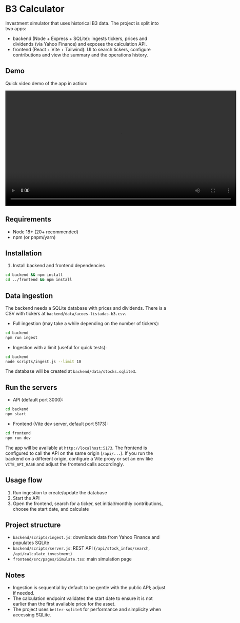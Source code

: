 B3 Calculator
==============

Investment simulator that uses historical B3 data. The project is split into two apps:

- backend (Node + Express + SQLite): ingests tickers, prices and dividends (via Yahoo Finance) and exposes the calculation API.
- frontend (React + Vite + Tailwind): UI to search tickers, configure contributions and view the summary and the operations history.

Demo
----

Quick video demo of the app in action:

<video src="docs/demo.mp4" controls width="720"></video>

Requirements
------------

- Node 18+ (20+ recommended)
- npm (or pnpm/yarn)

Installation
------------

1) Install backend and frontend dependencies

```bash
cd backend && npm install
cd ../frontend && npm install
```

Data ingestion
--------------

The backend needs a SQLite database with prices and dividends. There is a CSV with tickers at `backend/data/acoes-listadas-b3.csv`.

- Full ingestion (may take a while depending on the number of tickers):

```bash
cd backend
npm run ingest
```

- Ingestion with a limit (useful for quick tests):

```bash
cd backend
node scripts/ingest.js --limit 10
```

The database will be created at `backend/data/stocks.sqlite3`.

Run the servers
---------------

- API (default port 3000):

```bash
cd backend
npm start
```

- Frontend (Vite dev server, default port 5173):

```bash
cd frontend
npm run dev
```

The app will be available at `http://localhost:5173`. The frontend is configured to call the API on the same origin (`/api/...`). If you run the backend on a different origin, configure a Vite proxy or set an env like `VITE_API_BASE` and adjust the frontend calls accordingly.

Usage flow
----------

1. Run ingestion to create/update the database
2. Start the API
3. Open the frontend, search for a ticker, set initial/monthly contributions, choose the start date, and calculate

Project structure
-----------------

- `backend/scripts/ingest.js`: downloads data from Yahoo Finance and populates SQLite
- `backend/scripts/server.js`: REST API (`/api/stock_infos/search`, `/api/calculate_investment`)
- `frontend/src/pages/Simulate.tsx`: main simulation page

Notes
-----

- Ingestion is sequential by default to be gentle with the public API; adjust if needed.
- The calculation endpoint validates the start date to ensure it is not earlier than the first available price for the asset.
- The project uses `better-sqlite3` for performance and simplicity when accessing SQLite.


